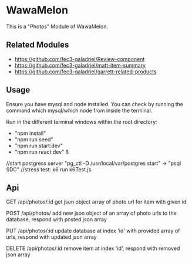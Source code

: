 # WawaMelon

This is a "Photos" Module of WawaMelon.

## Related Modules

  - https://github.com/fec3-galadriel/Review-component
  - https://github.com/fec3-galadriel/matt-item-summary
  - https://github.com/fec3-galadriel/garrett-related-products


## Usage

Ensure you have mysql and node installed.
You can check by running the command which mysql/which node from inside the terminal.

Run in the different terminal windows within the root directory:
- "npm install"
- "npm run seed"
- "npm run start:dev"
- "npm run react:dev"
ß

//start postgress server "pg_ctl -D /usr/local/var/postgres start"  -> "psql SDC"
//stress test: k6 run k6Test.js

## Api
GET /api/photos/:id
get json object array of photo url for item with given id

POST /api/photos/
add new json object of an array of photo urls to the database, respond with posted json array

PUT /api/photos/:id
update database at index 'id' with provided array of urls, respond with updated json array

DELETE /api/photos/:id
remove item at index 'id', respond with removed json array
